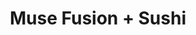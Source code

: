 ---
layout: place
title: "Muse Fusion + Sushi"
permalink: /texas/austin/muse-fusion-sushi.html
stateAbbr: TX
stateName: Texas
cityName: Austin
seo:
  name: "Muse Fusion + Sushi"
  type: Restaurant
  links: http://www.musefusionsushiatx.com/
description: "Looking for sushi in Austin, Texas? Check out Muse Fusion + Sushi for a delightful Japanese dining experience. Enjoy a variety of sushi and other dishes in a..."
place_id: ChIJm4FCsbVLW4YROYdCHI2vVq8
photos:
  - name: >-
      places/ChIJm4FCsbVLW4YROYdCHI2vVq8/photos/AeeoHcJ5bltsIEWI_-1jjwViq5jJ5A290HZE44NkorCF2SU0agf38xJpipf7mVc8tlm6MV5tBLmTcR8GsAyjDMAeGT2KJOON0PRp8ImFxl3VwztrRGSTMPQ-efjl1TcIjAbEuumcyaimJAegAYTwo7YkMhbE_YUdD7cSikkeC5Qk41hQmzdX-SMTic1kTpfH-sQPrFEJmshXBevGSPIw_7oDRofyzfzA9UT9z7dq0UYoQ2-x5ImIBw8wj7PogtVadn4diilzaHjFHj41VgJ-TAad0ZvFgPOzGvBpcY12zOK6GEuo2g
    widthPx: 3024
    heightPx: 1702
    authorAttributions:
      - displayName: Muse Fusion + Sushi
        uri: https://maps.google.com/maps/contrib/104287014773101803435
        photoUri: >-
          https://lh3.googleusercontent.com/a-/ALV-UjXkK7tCjhSZ0XYC0UoiMCIFEYOT7-74780anX6rJcxRhkB8pAA=s100-p-k-no-mo
    flagContentUri: >-
      https://www.google.com/local/imagery/report/?cb_client=maps_api_places.places_api&image_key=!1e10!2sAF1QipOBV3H8HDV_5xUCkRKlBhP00uicsnMp-pDRCdq6&hl=en-US
    googleMapsUri: >-
      https://www.google.com/maps/place//data=!3m4!1e2!3m2!1sAF1QipOBV3H8HDV_5xUCkRKlBhP00uicsnMp-pDRCdq6!2e10!4m2!3m1!1s0x865b4bb5b142819b:0xaf56af8d1c428739
  - name: >-
      places/ChIJm4FCsbVLW4YROYdCHI2vVq8/photos/AeeoHcJWfOvSWAygiFDPF9S35EQZWi7l0b02xt4ol5cpU6BvWjUpgHdij4jLYbQfNDZkpyMC3AGZo8jpzgPDP0Z5mawFTXMBN3hDsTycfoWICxlAe5dYvjCDv59PSrk-mf9_EmInJskwT5Jka_24q--c5GV-MMB17QJyYFI2s5TtGz9qgEEoGQL6wf2-iPj-sJwWrCAMD72MEUXS2Z-A7BC6ZVxdm-eH-PGNYmU3B6nDBiuCLdqRMwkTuDNdFUK2-aZShAnvSKXeivMT2TJrmpB1XhX2VGg6Zh1D7zhMmZYNbc1GTbT9EWSjl2nenJa0YH5-UBy5Rp0wkw4AQ9XD3o_5wIwWpAM21iISs0ZVVGqswapO6o8YlVCTHWBes6hsAJ6j77vY1vL3IbfEk4y83QsoGfuNw0pUYM-W0FzEwUQZWNSj3w
    widthPx: 4800
    heightPx: 3600
    authorAttributions:
      - displayName: Andy Herrera
        uri: https://maps.google.com/maps/contrib/108697405178560816044
        photoUri: >-
          https://lh3.googleusercontent.com/a-/ALV-UjX7Z-ZQx94Erd6o2NEVxxPgl-jm4Qb4CPPouW7RDRDomWNj7aI7=s100-p-k-no-mo
    flagContentUri: >-
      https://www.google.com/local/imagery/report/?cb_client=maps_api_places.places_api&image_key=!1e10!2sCIHM0ogKEICAgMDI6qm8dQ&hl=en-US
    googleMapsUri: >-
      https://www.google.com/maps/place//data=!3m4!1e2!3m2!1sCIHM0ogKEICAgMDI6qm8dQ!2e10!4m2!3m1!1s0x865b4bb5b142819b:0xaf56af8d1c428739
  - name: >-
      places/ChIJm4FCsbVLW4YROYdCHI2vVq8/photos/AeeoHcJatexMiBwL-m2KMgEe3-9jo79fPqGQI7gZ90TBELTEIbqjq7NpPjHcnSrf0b-TAxd552WsS9JGbpllJPwwf1TNTOVf97kviBnGRXlXBt1e1iFhkcpiNXsOX5mFtFpOV3w5ysawWZr1oaTcXFAD5hyR58iv18Gvrhi9IUoN4kwTGQSXr1l6dfWb5-IY61Nn3IknReZ-69n7n-MQSiH99JPAPmV7umUShjsOpj7O4iY9SSewoECyrjSt3ys8ccY6jSGmG5KGJF-NYRGqnowDCq3u7YRxuiR9-A53og3NpibzHA
    widthPx: 4800
    heightPx: 3043
    authorAttributions:
      - displayName: Muse Fusion + Sushi
        uri: https://maps.google.com/maps/contrib/104287014773101803435
        photoUri: >-
          https://lh3.googleusercontent.com/a-/ALV-UjXkK7tCjhSZ0XYC0UoiMCIFEYOT7-74780anX6rJcxRhkB8pAA=s100-p-k-no-mo
    flagContentUri: >-
      https://www.google.com/local/imagery/report/?cb_client=maps_api_places.places_api&image_key=!1e10!2sAF1QipNNmUddDMZpBvH3Vsd3Sy-p67VnFiq8TaCANsjr&hl=en-US
    googleMapsUri: >-
      https://www.google.com/maps/place//data=!3m4!1e2!3m2!1sAF1QipNNmUddDMZpBvH3Vsd3Sy-p67VnFiq8TaCANsjr!2e10!4m2!3m1!1s0x865b4bb5b142819b:0xaf56af8d1c428739
  - name: >-
      places/ChIJm4FCsbVLW4YROYdCHI2vVq8/photos/AeeoHcLpea2PAIQdoPykNPynX65gCPK0LVRfrBKBZBI475Whaln6lce-L5aw04MiWcLvN_ADAtHQukwzTK0K4wfsWKRO95v4KKnW3_R-IJgDPJqYbN9sYUc-wa9dbONCj4qlUhYlFrB-qUGGfblEx9KyjTX8hc0459SqNxTKweCarXZgUo2vTQoiJ1-YAxpMXTyYXt9rM_RbbBY_6j05hdVkxAqkHnZD13tC6mRXst0erQJJMPcDlm7zYlP_S_XqqPS64E-xrExoEC49mC4KwaWc9rLJX3c3FivT5DwP6y4Rd1O_oyHH7ODCEGv2R0Kf3VS0JO9LmW3ILdlGuaOsZ-SxL-JM-PeMMBOYUwQ_odsfHNIKLWBd476hpW7s7FdViN6OMHQ2-ajltogtlH4VPySiBinDs_PaQJQuAhrehpat-4O-5w
    widthPx: 4032
    heightPx: 3024
    authorAttributions:
      - displayName: Samantha Vicario
        uri: https://maps.google.com/maps/contrib/116404289426025971201
        photoUri: >-
          https://lh3.googleusercontent.com/a/ACg8ocJK0dCzH4C0clAH5O99XCSbGZ4fLzuEtVmsaE1mG5I7kyawzw=s100-p-k-no-mo
    flagContentUri: >-
      https://www.google.com/local/imagery/report/?cb_client=maps_api_places.places_api&image_key=!1e10!2sCIHM0ogKEICAgMCgluPveQ&hl=en-US
    googleMapsUri: >-
      https://www.google.com/maps/place//data=!3m4!1e2!3m2!1sCIHM0ogKEICAgMCgluPveQ!2e10!4m2!3m1!1s0x865b4bb5b142819b:0xaf56af8d1c428739
  - name: >-
      places/ChIJm4FCsbVLW4YROYdCHI2vVq8/photos/AeeoHcKzDGhhHVdl-8ydYOcXlMKtjbvd86JUJL1OHoiQA1ZpS1vhhkf3zOLqaPtvZVXqe4dx2D_zK5FDpsyqHMsCZN21Qc958Xoes9sSHMBh4qqD_wsni6FvJw14Lvm0k7B2FhT3jGb46SNFsIJe1EujpOoZwbKIaBnaesMfyQnV8ej_DpdnNmMaKss0Plj0DAMZ6ABNn-o1lJRp5k7cJpiMtLn88oUbCKDdsGv0qwR-fLiOZZ3slDfEUqeRKdUmo1j7wlcarzmX0kuprpbIKHtMUpEVIuCRinjdEb0Ot8YV3CxKaiivjg974Qm8tOxoHF-KIpHp-YMdoi088eMoOnOTlwIPNzJrpIwZIUBBhLv10qfNd-qGGqrEW-dsyOnXswMdTpx3hASTav7tPSrDWEdKYHG-46U_uGUuviWa2qUKOqtHlN_s
    widthPx: 3600
    heightPx: 4800
    authorAttributions:
      - displayName: Andy Herrera
        uri: https://maps.google.com/maps/contrib/108697405178560816044
        photoUri: >-
          https://lh3.googleusercontent.com/a-/ALV-UjX7Z-ZQx94Erd6o2NEVxxPgl-jm4Qb4CPPouW7RDRDomWNj7aI7=s100-p-k-no-mo
    flagContentUri: >-
      https://www.google.com/local/imagery/report/?cb_client=maps_api_places.places_api&image_key=!1e10!2sCIHM0ogKEICAgMDI6qm8tQE&hl=en-US
    googleMapsUri: >-
      https://www.google.com/maps/place//data=!3m4!1e2!3m2!1sCIHM0ogKEICAgMDI6qm8tQE!2e10!4m2!3m1!1s0x865b4bb5b142819b:0xaf56af8d1c428739
  - name: >-
      places/ChIJm4FCsbVLW4YROYdCHI2vVq8/photos/AeeoHcKqcMGwv_0X5KA55R1H1j6s1-_d9mG0xzIyMu2DV7x01-nKUTUfT4wREnfX6J9_Zvw2reowTUCUSPLAwO2Ew4WsPg0o510u1t7r4mNpYC34JpHJ0toXgsJi2nneeHc0fWvS_rznj5POmxst_uTwHv5XMOtichVnjJ60WL4xTau3nBHWIcFFEq_wVO2h0nrvKsEJeGVwULsOoLgrwbHl4zxhpAe_OkHQmOiAh2CI6LN2-Ji9VMTSn4g3BSlky8BmDlS_nT-2icGA-hf28mFqyGrO2Iqxo0koHAWAQa1ZBTahvg
    widthPx: 4800
    heightPx: 3200
    authorAttributions:
      - displayName: Muse Fusion + Sushi
        uri: https://maps.google.com/maps/contrib/104287014773101803435
        photoUri: >-
          https://lh3.googleusercontent.com/a-/ALV-UjXkK7tCjhSZ0XYC0UoiMCIFEYOT7-74780anX6rJcxRhkB8pAA=s100-p-k-no-mo
    flagContentUri: >-
      https://www.google.com/local/imagery/report/?cb_client=maps_api_places.places_api&image_key=!1e10!2sAF1QipNVGs0pCWZAAF-x1TVBmtvL3LfeELYef3h_VYhl&hl=en-US
    googleMapsUri: >-
      https://www.google.com/maps/place//data=!3m4!1e2!3m2!1sAF1QipNVGs0pCWZAAF-x1TVBmtvL3LfeELYef3h_VYhl!2e10!4m2!3m1!1s0x865b4bb5b142819b:0xaf56af8d1c428739
  - name: >-
      places/ChIJm4FCsbVLW4YROYdCHI2vVq8/photos/AeeoHcJpzxuIPRyxmRXPabNszr5XKICqI_ocSO4zn81tSrYB-LzoTdSiQtvFyiX89zy_pwkJEwnZnXjvH0sCkSNwP2g_fUfY0yhj7VxBt1oMsUu2TYWWMLHKb_K9rfjMWgTcuZ7i2rUkNe28wutrMBgXXyxCRWbgHbavCvvHsMNUgkjXK1UPIpTg-6oFU92daWnMq6dHDcCQxdjgq1JVlvMumDUmLXJUJ9WbN4nKKyvUOWQEewondpon7oRfavFj3kFqaNvOK1ICnYvMNyOp3Umh0fiQXEGgvBnl4bFJguqjbpPREA
    widthPx: 4800
    heightPx: 3200
    authorAttributions:
      - displayName: Muse Fusion + Sushi
        uri: https://maps.google.com/maps/contrib/104287014773101803435
        photoUri: >-
          https://lh3.googleusercontent.com/a-/ALV-UjXkK7tCjhSZ0XYC0UoiMCIFEYOT7-74780anX6rJcxRhkB8pAA=s100-p-k-no-mo
    flagContentUri: >-
      https://www.google.com/local/imagery/report/?cb_client=maps_api_places.places_api&image_key=!1e10!2sAF1QipM4xEpHKzkUm2hhUhNrG76IwSzBvvL8vR6mCVnS&hl=en-US
    googleMapsUri: >-
      https://www.google.com/maps/place//data=!3m4!1e2!3m2!1sAF1QipM4xEpHKzkUm2hhUhNrG76IwSzBvvL8vR6mCVnS!2e10!4m2!3m1!1s0x865b4bb5b142819b:0xaf56af8d1c428739
  - name: >-
      places/ChIJm4FCsbVLW4YROYdCHI2vVq8/photos/AeeoHcKUqONTDMKfr88LTp2sYv0NgwwOwi5oRV9V9Z8vetrMnXbtCPYC8HrDHKYrrdABlQCXvy6w1PwWE7mU7PeZdTzZOUaJUlbLC4FaDnsxK0xOvGUaoJMWfWpGqdetWWfCjAEpDzE2NfrGnL-K6rGuxZtY0LPsqESBqXvULB5tJ3aPltSYOEWJmOp8sFdYHailEGTAyxpmGuQlphe1F67CJQHTE3B4ys2M7tSym9k6xOsRv-ScEMoDXI1CycIuhv0V3WR5f5Vw_NfdDtn60Z2QeeztuDpSBZYWdn1jjrZiLAazOg
    widthPx: 4800
    heightPx: 3200
    authorAttributions:
      - displayName: Muse Fusion + Sushi
        uri: https://maps.google.com/maps/contrib/104287014773101803435
        photoUri: >-
          https://lh3.googleusercontent.com/a-/ALV-UjXkK7tCjhSZ0XYC0UoiMCIFEYOT7-74780anX6rJcxRhkB8pAA=s100-p-k-no-mo
    flagContentUri: >-
      https://www.google.com/local/imagery/report/?cb_client=maps_api_places.places_api&image_key=!1e10!2sAF1QipOpdXY80tCTACle8dEnxVmWuHSIsRxa7cmjcYt_&hl=en-US
    googleMapsUri: >-
      https://www.google.com/maps/place//data=!3m4!1e2!3m2!1sAF1QipOpdXY80tCTACle8dEnxVmWuHSIsRxa7cmjcYt_!2e10!4m2!3m1!1s0x865b4bb5b142819b:0xaf56af8d1c428739
  - name: >-
      places/ChIJm4FCsbVLW4YROYdCHI2vVq8/photos/AeeoHcJuifnUanZeMXhDmZv5FrKIogez3RBk_XLt4RLjyGKOgJgLG4LGVqOfEgByF2Oz5R7ZpJwoZ0MuCHZID9gsgLmcKd-0184PE0tiMmaLaAYxE4SFYZRXBov7QHkj4xmz16FDdR_WM-dRYgBsXhUyF17-PUkr9tvRfws1xzTGoD1vNuQlGYh_o5s5ssnAQ60FMCadF_NHrTrCZj0KXeGCKNQRxqF_9mls5s6b8ncWiQ085-aPWutxdqp1LnpZw-Yci92Uy6dSdZPqNx3AqVQiwANkGiS7b1zDCPLam-Ls2ALdeQ
    widthPx: 3024
    heightPx: 4032
    authorAttributions:
      - displayName: Muse Fusion + Sushi
        uri: https://maps.google.com/maps/contrib/104287014773101803435
        photoUri: >-
          https://lh3.googleusercontent.com/a-/ALV-UjXkK7tCjhSZ0XYC0UoiMCIFEYOT7-74780anX6rJcxRhkB8pAA=s100-p-k-no-mo
    flagContentUri: >-
      https://www.google.com/local/imagery/report/?cb_client=maps_api_places.places_api&image_key=!1e10!2sAF1QipO8T-hi3F2yGnhHgx4NqDdNLI-fsviFSJ4GMPGV&hl=en-US
    googleMapsUri: >-
      https://www.google.com/maps/place//data=!3m4!1e2!3m2!1sAF1QipO8T-hi3F2yGnhHgx4NqDdNLI-fsviFSJ4GMPGV!2e10!4m2!3m1!1s0x865b4bb5b142819b:0xaf56af8d1c428739
  - name: >-
      places/ChIJm4FCsbVLW4YROYdCHI2vVq8/photos/AeeoHcICYtf_FkMF7p4JS5yN2tmX_xmQ0kFgtyFG3bfi84TpCRSktc74OhkPjFtVKex4D4uCq070VS1As8JWbOH_H8XnqOAGXlT22KfkTWq4_gWCRBre1uFUeo4Uo5OgOV6smyMAoAXHm4VPgYW42AWcghfL2A35QIzUS4zr2ow2wqLaylDeQQWWYBq7UAXGbtEvgJI2NiBmojGCjWQhXY4ApSERPMplU3sm5TRykzKsxCFighsScLueu3oC0h25D1fZUluTihKzX4ZKiPrXnF3cHOees-1fU7XY7Icj46uDg69fWEoV39wm_AvgPrNZFgkCQqGIYTFD29XQ9cjwAAsXRRJZwKPnu2QcYuFwVXv8Xlp1sv67sMSZCylU78HiiTtYv8y0XUsmHroNWDdi26TzTcGunal5HXtvQ0fZvZTviVrcjYqV
    widthPx: 4080
    heightPx: 3072
    authorAttributions:
      - displayName: Joshua Kleinstreuer
        uri: https://maps.google.com/maps/contrib/107923672981403227363
        photoUri: >-
          https://lh3.googleusercontent.com/a-/ALV-UjXlsCSKlpKAVFoz_fJRTPjjS098QS8XaL8TuAbVPBqU2zu5ztzj7Q=s100-p-k-no-mo
    flagContentUri: >-
      https://www.google.com/local/imagery/report/?cb_client=maps_api_places.places_api&image_key=!1e10!2sCIHM0ogKEICAgICTh4DGjAE&hl=en-US
    googleMapsUri: >-
      https://www.google.com/maps/place//data=!3m4!1e2!3m2!1sCIHM0ogKEICAgICTh4DGjAE!2e10!4m2!3m1!1s0x865b4bb5b142819b:0xaf56af8d1c428739
address: 4211 S Lamar Blvd Suite A-3, Austin, TX 78704, USA
street: 4211 S Lamar Blvd Suite A-3
city: Austin
state: TX
zip: '78704'
country: USA
neighborhood: South Lamar
latitude: '30.233709'
longitude: '-97.792217'
accessibility_options:
  wheelchairAccessibleParking: true
  wheelchairAccessibleEntrance: true
  wheelchairAccessibleRestroom: true
  wheelchairAccessibleSeating: true
business_status: OPERATIONAL
name: Muse Fusion + Sushi
google_maps_links:
  directionsUri: >-
    https://www.google.com/maps/dir//''/data=!4m7!4m6!1m1!4e2!1m2!1m1!1s0x865b4bb5b142819b:0xaf56af8d1c428739!3e0
  placeUri: https://maps.google.com/?cid=12634478825233876793
  writeAReviewUri: >-
    https://www.google.com/maps/place//data=!4m3!3m2!1s0x865b4bb5b142819b:0xaf56af8d1c428739!12e1
  reviewsUri: >-
    https://www.google.com/maps/place//data=!4m4!3m3!1s0x865b4bb5b142819b:0xaf56af8d1c428739!9m1!1b1
  photosUri: >-
    https://www.google.com/maps/place//data=!4m3!3m2!1s0x865b4bb5b142819b:0xaf56af8d1c428739!10e5
primary_type: Restaurant
opening_hours:
  regular: null
  current: null
secondary_opening_hours:
  regular:
    weekdayDescriptions: null
    type: null
  current:
    weekdayDescriptions: null
    type: null
phone: (512) 291-3637
price_level: PRICE_LEVEL_MODERATE
price_range: $20 &ndash; $30
rating: '4.4'
rating_count: 196
website: http://www.musefusionsushiatx.com/
reviews: null
parking_options: null
payment_options: null
allow_dogs: null
curbside_pickup: null
delivery: null
dine_in: null
good_for_children: null
good_for_groups: null
good_for_sports: null
live_music: null
menu_for_children: null
outdoor_seating: null
reservable: null
restroom: null
serves_beer: null
serves_breakfast: null
serves_brunch: null
serves_cocktails: null
serves_coffee: null
serves_dinner: null
serves_dessert: null
serves_lunch: null
serves_vegetarian_food: null
serves_wine: null
takeout: null
summary: null

---